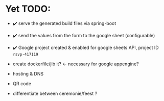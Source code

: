 # Yet TODO:

* ✔️ serve the generated build files via spring-boot
* ✔️ send the values from the form to the google sheet (configurable)
* ✔️ Google project created & enabled for google sheets API, project ID `rsvp-417119`
* create dockerfile/jib it? <- necessary for google appengine?
* hosting & DNS
* QR code

* differentiate between ceremonie/feest ?